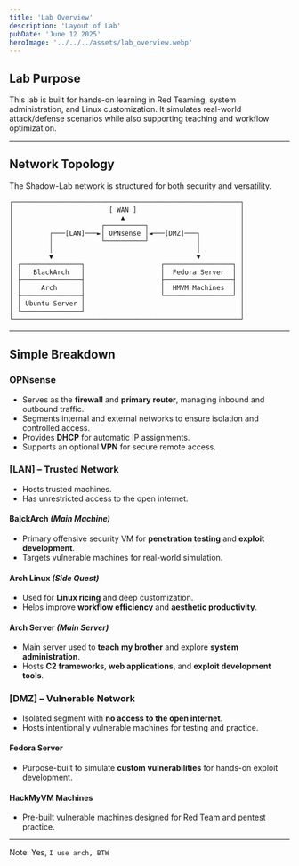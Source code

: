 ```yaml
---
title: 'Lab Overview'
description: 'Layout of Lab'
pubDate: 'June 12 2025'
heroImage: '../../../assets/lab_overview.webp'
---
```


## **Lab Purpose**

This lab is built for hands-on learning in Red Teaming, system administration, and Linux customization. It simulates real-world attack/defense scenarios while also supporting teaching and workflow optimization.

---

## **Network Topology**  
The Shadow-Lab network is structured for both security and versatility.  

```
┌─────────────────────────────────────────────────────────┐
│                        [ WAN ]                          │
│                           ▲                             │
│                      ┌──────────┐                       │
│         ┌───[LAN]───►│ OPNsense │◄───[DMZ]───┐          │
│         │            └──────────┘            │          │
│         │                                    │          │
│         ▼                                    ▼          │
│ ┌───────────────┐                   ┌─────────────────┐ │
│ │   BlackArch   │                   │  Fedora Server  │ │
│ ├───────────────┤                   ├─────────────────┤ │
│ │     Arch      │                   │  HMVM Machines  │ │
│ ├───────────────┤                   └─────────────────┘ │
│ │ Ubuntu Server │                                       │
│ └───────────────┘                                       │
└─────────────────────────────────────────────────────────┘
```

---

## **Simple Breakdown**  
 
### OPNsense

- Serves as the **firewall** and **primary router**, managing inbound and outbound traffic.
- Segments internal and external networks to ensure isolation and controlled access.
- Provides **DHCP** for automatic IP assignments.
- Supports an optional **VPN** for secure remote access.

### [LAN] – Trusted Network

- Hosts trusted machines.
- Has unrestricted access to the open internet.

#### BalckArch _(Main Machine)_

- Primary offensive security VM for **penetration testing** and **exploit development**.
- Targets vulnerable machines for real-world simulation.


#### Arch Linux _(Side Quest)_

- Used for **Linux ricing** and deep customization.
- Helps improve **workflow efficiency** and **aesthetic productivity**.

#### Arch Server _(Main Server)_

- Main server used to **teach my brother** and explore **system administration**.
- Hosts **C2 frameworks**, **web applications**, and **exploit development tools**.

### [DMZ] – Vulnerable Network

- Isolated segment with **no access to the open internet**.
- Hosts intentionally vulnerable machines for testing and practice.

#### Fedora Server

- Purpose-built to simulate **custom vulnerabilities** for hands-on exploit development.

#### HackMyVM Machines

- Pre-built vulnerable machines designed for Red Team and pentest practice.

---

Note: Yes, `I use arch, BTW`